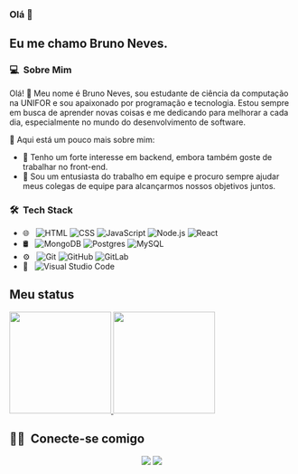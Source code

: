 ### Olá 👋

## Eu me chamo Bruno Neves.

### 💻 &nbsp;Sobre Mim

Olá! 👋 Meu nome é Bruno Neves, sou estudante de ciência da computação na UNIFOR e sou apaixonado por programação e tecnologia. Estou sempre em busca de aprender novas coisas e me dedicando para melhorar a cada dia, especialmente no mundo do desenvolvimento de software.

🚀 Aqui está um pouco mais sobre mim:

- 🌱 Tenho um forte interesse em backend, embora também goste de trabalhar no front-end.
- 🤝 Sou um entusiasta do trabalho em equipe e procuro sempre ajudar meus colegas de equipe para alcançarmos nossos objetivos juntos.

### 🛠 &nbsp;Tech Stack

- 🌐 &nbsp;
  ![HTML](https://img.shields.io/badge/-HTML-333333?style=flat&logo=HTML5)
  ![CSS](https://img.shields.io/badge/-CSS-333333?style=flat&logo=CSS3&logoColor=1572B6)
  ![JavaScript](https://img.shields.io/badge/-JavaScript-333333?style=flat&logo=javascript)
  ![Node.js](https://img.shields.io/badge/-Node.js-333333?style=flat&logo=node.js)
  ![React](https://img.shields.io/badge/-React-333333?style=flat&logo=react)
- 🛢 &nbsp;
  ![MongoDB](https://img.shields.io/badge/-MongoDB-333333?style=flat&logo=mongodb)
  ![Postgres](https://img.shields.io/badge/-PostgreSQL-393939?style=flat&logo=postgresql)
  ![MySQL](https://img.shields.io/badge/-MySQL-393939?style=flat&logo=mysql)
- ⚙️ &nbsp;
  ![Git](https://img.shields.io/badge/-Git-333333?style=flat&logo=git)
  ![GitHub](https://img.shields.io/badge/-GitHub-333333?style=flat&logo=github)
  ![GitLab](https://img.shields.io/badge/-GitLab-333333?style=flat&logo=gitlab)
- 🔧 &nbsp;
  ![Visual Studio Code](https://img.shields.io/badge/-Visual%20Studio%20Code-333333?style=flat&logo=visual-studio-code&logoColor=007ACC)

## Meu status
<p>
<a href="https://github.com/BrunoppNeves">
  <img height="180em" src="https://github-readme-stats.vercel.app/api?username=BrunoppNeves&show_icons=true&theme=radical" />
  <img height="180em" src="https://github-readme-stats-eight-theta.vercel.app/api/top-langs/?username=BrunoppNeves&theme=radical&layout=compact&exclude_lang=java+r" />
</a>
</p>


##  🤝🏻 &nbsp;Conecte-se comigo

<p align="center">
<a href="https://www.linkedin.com/in/bruno-neves-2917a6b0/"><img src="https://img.shields.io/badge/-Bruno%20Neves-0077B5?style=flat-square&logo=Linkedin&logoColor=white"/></a>
<a href="mailto:bruno.pneves9@gamil.com"><img src="https://img.shields.io/badge/-bruno.pneves9@gamil.com-D14836?style=flat-square&logo=Gmail&logoColor=white"/></a>

<!--
**BrunoppNeves/BrunoppNeves** is a ✨ _special_ ✨ repository because its `README.md` (this file) appears on your GitHub profile.
